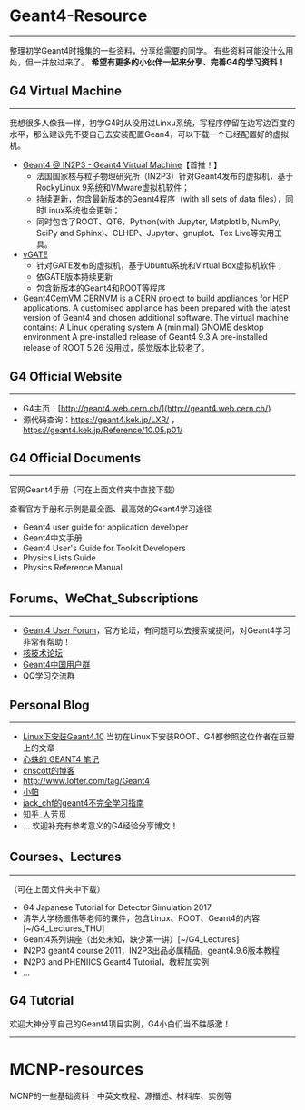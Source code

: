 # Geant4-Resource
---
整理初学Geant4时搜集的一些资料，分享给需要的同学。
有些资料可能没什么用处，但一并放过来了。
**希望有更多的小伙伴一起来分享、完善G4的学习资料！**

## G4 Virtual Machine
---
我想很多人像我一样，初学G4时从没用过Linxu系统，写程序停留在边写边百度的水平，那么建议先不要自己去安装配置Gean4，可以下载一个已经配置好的虚拟机。
* [Geant4 @ IN2P3 - Geant4 Virtual Machine](https://geant4.lp2ib.in2p3.fr/)【首推！】
  * 法国国家核与粒子物理研究所（IN2P3）针对Geant4发布的虚拟机，基于RockyLinux 9系统和VMware虚拟机软件；
  * 持续更新，包含最新版本的Geant4程序（with all sets of data files），同时Linux系统也会更新；
  * 同时包含了ROOT、QT6、Python(with Jupyter, Matplotlib, NumPy, SciPy and Sphinx)、CLHEP、Jupyter、gnuplot、Tex Live等实用工具。
* [vGATE](http://www.opengatecollaboration.org/)
  * 针对GATE发布的虚拟机，基于Ubuntu系统和Virtual Box虚拟机软件；
  * 依GATE版本持续更新
  * 包含新版本的Geant4和ROOT等程序
* [Geant4CernVM](https://twiki.cern.ch/twiki/bin/view/Geant4/Geant4CernVM)
CERNVM is a CERN project to build appliances for HEP applications. A customised appliance has been prepared with the latest version of Geant4 and chosen additional software. The virtual machine contains: A Linux operating system A (minimal) GNOME desktop environment A pre-installed release of Geant4 9.3 A pre-installed release of ROOT 5.26
没用过，感觉版本比较老了。

## G4 Official Website
---
* G4主页：[http://geant4.web.cern.ch/](http://geant4.web.cern.ch/)
* 源代码查询：https://geant4.kek.jp/LXR/ ，
https://geant4.kek.jp/Reference/10.05.p01/

## G4 Official Documents
---
官网Geant4手册（可在上面文件夹中直接下载）

查看官方手册和示例是最全面、最高效的Geant4学习途径
* Geant4 user guide for application developer
* Geant4中文手册
* Geant4 User's Guide for Toolkit Developers
* Physics Lists Guide
* Physics Reference Manual
## Forums、WeChat_Subscriptions
---
* [Geant4 User Forum](https://geant4-forum.web.cern.ch/)，官方论坛，有问题可以去搜索或提问，对Geant4学习非常有帮助！
* [核技术论坛](http://www.hejishult.cn/forum.php)
* [Geant4中国用户群](https://geant4cn.livejournal.com/)
* QQ学习交流群
## Personal Blog
---

* [Linux下安装Geant4.10](https://blog.whatsroot.xyz/2014/10/07/geant4-install/)
当初在Linux下安装ROOT、G4都参照这位作者在豆瓣上的文章
* [心蛛的 GEANT4 笔记](https://exaos.github.io/topics/physics-simulation/cern-geant4.html)
* [cnscott的博客](http://cnscott.blog.163.com/blog/#m=0&t=3&c=geant4)
* http://www.lofter.com/tag/Geant4
* [小帕](http://littlepascal.lofter.com/?page=1&t=-1457572101347)
* [jack_chf的geant4不完全学习指南](https://blog.csdn.net/jack_chf/article/category/9162227)
* [知乎_人芳觅](https://www.zhihu.com/people/wan-jie-35-59/posts)
* ...
欢迎补充有参考意义的G4经验分享博文！
## Courses、Lectures
---
（可在上面文件夹中下载）
* G4 Japanese Tutorial for Detector Simulation 2017
* 清华大学杨振伟等老师的课件，包含Linux、ROOT、Geant4的内容[~/G4_Lectures_THU]
* Geant4系列讲座（出处未知，缺少第一讲）[~/G4_Lectures]
* IN2P3 geant4 course 2011，IN2P3出品必属精品，geant4.9.6版本教程     
* IN2P3 and PHENIICS Geant4 Tutorial，教程加实例                                                       
* ...
## G4 Tutorial
欢迎大神分享自己的Geant4项目实例，G4小白们当不胜感激！

---
# MCNP-resources
MCNP的一些基础资料：中英文教程、源描述、材料库、实例等
